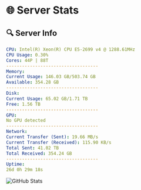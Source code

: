 # 🌐 Server Stats
## 🔍 Server Info
```yaml
CPU: Intel(R) Xeon(R) CPU E5-2699 v4 @ 1288.61MHz
CPU Usage: 0.30%
Cores: 44P | 88T
-----------------------------------
Memory:
Current Usage: 146.03 GB/503.74 GB
Available: 354.28 GB
-----------------------------------
Disk:
Current Usage: 65.02 GB/1.71 TB
Free: 1.56 TB
-----------------------------------
GPU:
No GPU detected
-----------------------------------
Network:
Current Transfer (Sent): 19.66 MB/s
Current Transfer (Received): 115.90 KB/s
Total Sent: 41.02 TB
Total Received: 354.24 GB
-----------------------------------
Uptime:
26d 0h 29m 18s
```
![GitHub Stats](https://img.shields.io/badge/Updated-2025-04-02_21:52:07-blue)